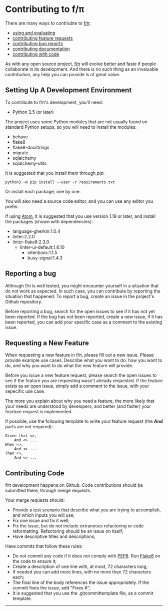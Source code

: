 Contributing to f/π
===================

There are many ways to contriubte to [f/π]:

* [using and evaluating](#usage)
* [contributing feature requests](#features)
* [contributing bug reports](#bugs)
* [contributing documentation](#docs)
* [contributing with code](#code)

As with any open source project, [f/π] will evolve better and faste if
people collaborate in its development. And there is no such thing as an
invaluable contribution, any help you can provide is of great value.

## Setting Up A Development Environment

To contribute to f/π's development, you'll need:

* Python 3.5 (or later)

The project uses some Python modules that are not usually found on
standard Python setups, so you will need to install the modules:

* behave
* flake8
* flake8-docstrings
* migrate
* sqlalchemy
* sqlalchemy-utils

It is suggested that you install them through _pip_:

```
python3 -m pip install --user -r requirements.txt
```

Or install each package, one by one.

You will also need a source code editor, and you can use any editor you
prefer.

If using [Atom], it is suggested that you use version 1.19 or later, and
install the packages (shown with dependencies):

* language-gherkin:1.0.4
* linter:2.2.0
* linter-flake8:2.3.0
    * linter-ui-default:1.6.10
        * intentions:1.1.5
        * busy-signal:1.4.3

## Reporting a bug

Although f/π is well tested, you might encounter yourself in a situation
that do not work as expected. In such case, you can contribute by
reporting the situation that happened. To report a bug, create an issue
in the project's Github repository.

Before reporting a bug, search for the open issues to see if it has not
yet been reported. If the bug has not been reported, create a new issue,
if it has been reported, you can add your specific case as a comment to
the existing issue.

## Requesting a New Feature <a id="features"/>

When requesting a new feature in f/π, please fill out a new issue.
Please provide example use cases. Describe what you want to do, how you
want to do, and why you want to do what the new feature will provide.

Before you issue a new feature request, please search the open issues to
see if the feature you are requesting wasn't already requested. If the
feature exists as an open issue, simply add a comment to the issue,
with your sepecific use case.

The more you explain about why you need a feature, the more likely that
your needs are understood by developers, and better (and faster) your
fearture request is implemented.

If possible, use the following template to write your feature request
(the **And** parts are not required):

```
Given that <>,
    And <> ...
When <>,
    And <> ...
Then <>,
    And <> ...
```

## Contributing Code <a id="code"/>

f/π development happens on Github. Code contributions should be
submitted there, through merge requests.

Your merge requests should:

- Provide a test scenario that describe what you are trying to
accomplish, and which inputs you will use;
- Fix one issue and fix it well;
- Fix the issue, but do not include extraneous refactoring or code
reformatting. Refactoring should be an issue on itself;
- Have descriptive titles and descriptions;

Have commits that follow these rules:

- Do not commit any code if it does not comply with [PEP8]. Run [Flake8]
on the code to ensure it;
- Create a description of one line with, at most, 72 characters long;
- If needed you can add more lines, with no more than 72 characters
each;
- The final line of the body references the issue appropriately. If the
commit fixes the issue, add "Fixes #<issue>";
- It is suggested that you use the .gitcommittemplate file, as a commit
template.

----
[atom]:https://atom.io
[f/π]:http://rafaeljeffman.com?fpi
[flake8]:https://gitlab.com/pycqa/flake8
[PEP8]:https://www.python.org/dev/peps/pep-0008/
